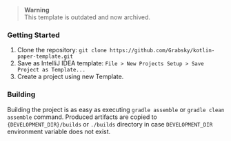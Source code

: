 > **Warning**  
> This template is outdated and now archived.

### Getting Started
1. Clone the repository: `git clone https://github.com/Grabsky/kotlin-paper-template.git`
2. Save as IntelliJ IDEA template: `File > New Projects Setup > Save Project as Template...`
3. Create a project using new Template.

### Building
Building the project is as easy as executing `gradle assemble` or `gradle clean assemble` command.
Produced artifacts are copied to `{DEVELOPMENT_DIR}/builds` or `./builds` directory in case `DEVELOPMENT_DIR` environment variable does not exist.
